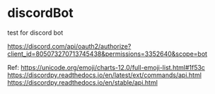 # discordBot
test for discord bot

https://discord.com/api/oauth2/authorize?client_id=805073270713745438&permissions=3352640&scope=bot

Ref:
https://unicode.org/emoji/charts-12.0/full-emoji-list.html#1f53c
https://discordpy.readthedocs.io/en/latest/ext/commands/api.html
https://discordpy.readthedocs.io/en/stable/api.html